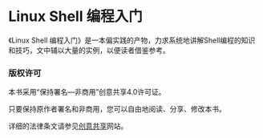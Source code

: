 # Linux Shell 编程入门

《Linux Shell 编程入门》是一本偏实践的产物，力求系统地讲解Shell编程的知识和技巧，文中辅以大量的实例，以便读者借鉴参考。


### 版权许可

本书采用“保持署名—非商用”创意共享4.0许可证。

只要保持原作者署名和非商用，您可以自由地阅读、分享、修改本书。

详细的法律条文请参见[创意共享](http://creativecommons.org/licenses/by-nc/4.0/)网站。
